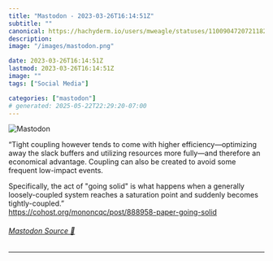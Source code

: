 ```yaml
---
title: "Mastodon - 2023-03-26T16:14:51Z"
subtitle: ""
canonical: https://hachyderm.io/users/mweagle/statuses/110090472072118207
description:
image: "/images/mastodon.png"

date: 2023-03-26T16:14:51Z
lastmod: 2023-03-26T16:14:51Z
image: ""
tags: ["Social Media"]

categories: ["mastodon"]
# generated: 2025-05-22T22:29:20-07:00
---
```

![Mastodon](/images/mastodon.png)

<p>“Tight coupling however tends to come with higher efficiency—optimizing away the slack buffers and utilizing resources more fully—and therefore an economical advantage. Coupling can also be created to avoid some frequent low-impact events.</p><p>Specifically, the act of &quot;going solid&quot; is what happens when a generally loosely-coupled system reaches a saturation point and suddenly becomes tightly-coupled.”<br /><a href="https://cohost.org/mononcqc/post/888958-paper-going-solid" target="_blank" rel="nofollow noopener noreferrer" translate="no"><span class="invisible">https://</span><span class="ellipsis">cohost.org/mononcqc/post/88895</span><span class="invisible">8-paper-going-solid</span></a></p>


###### [Mastodon Source 🐘](https://hachyderm.io/@mweagle/110090472072118207)

___
